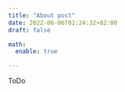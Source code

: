 ```yaml
---
title: "About post"
date: 2022-06-06T01:24:32+02:00
draft: false

math:
  enable: true

---
```


ToDo
